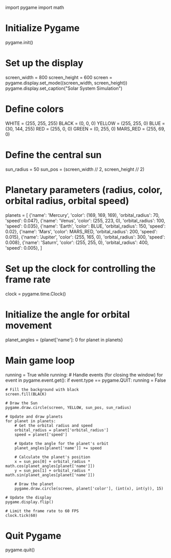 import pygame
import math

# Initialize Pygame
pygame.init()

# Set up the display
screen_width = 800
screen_height = 600
screen = pygame.display.set_mode((screen_width, screen_height))
pygame.display.set_caption("Solar System Simulation")

# Define colors
WHITE = (255, 255, 255)
BLACK = (0, 0, 0)
YELLOW = (255, 255, 0)
BLUE = (30, 144, 255)
RED = (255, 0, 0)
GREEN = (0, 255, 0)
MARS_RED = (255, 69, 0)

# Define the central sun
sun_radius = 50
sun_pos = (screen_width // 2, screen_height // 2)

# Planetary parameters (radius, color, orbital radius, orbital speed)
planets = [
    {'name': 'Mercury', 'color': (169, 169, 169), 'orbital_radius': 70, 'speed': 0.047},
    {'name': 'Venus', 'color': (255, 223, 0), 'orbital_radius': 100, 'speed': 0.035},
    {'name': 'Earth', 'color': BLUE, 'orbital_radius': 150, 'speed': 0.02},
    {'name': 'Mars', 'color': MARS_RED, 'orbital_radius': 200, 'speed': 0.015},
    {'name': 'Jupiter', 'color': (255, 165, 0), 'orbital_radius': 300, 'speed': 0.008},
    {'name': 'Saturn', 'color': (255, 255, 0), 'orbital_radius': 400, 'speed': 0.005},
]

# Set up the clock for controlling the frame rate
clock = pygame.time.Clock()

# Initialize the angle for orbital movement
planet_angles = {planet['name']: 0 for planet in planets}

# Main game loop
running = True
while running:
    # Handle events (for closing the window)
    for event in pygame.event.get():
        if event.type == pygame.QUIT:
            running = False

    # Fill the background with black
    screen.fill(BLACK)

    # Draw the Sun
    pygame.draw.circle(screen, YELLOW, sun_pos, sun_radius)

    # Update and draw planets
    for planet in planets:
        # Get the orbital radius and speed
        orbital_radius = planet['orbital_radius']
        speed = planet['speed']

        # Update the angle for the planet's orbit
        planet_angles[planet['name']] += speed

        # Calculate the planet's position
        x = sun_pos[0] + orbital_radius * math.cos(planet_angles[planet['name']])
        y = sun_pos[1] + orbital_radius * math.sin(planet_angles[planet['name']])

        # Draw the planet
        pygame.draw.circle(screen, planet['color'], (int(x), int(y)), 15)

    # Update the display
    pygame.display.flip()

    # Limit the frame rate to 60 FPS
    clock.tick(60)

# Quit Pygame
pygame.quit()
